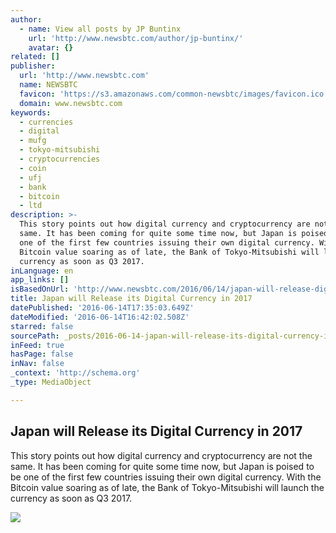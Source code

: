 ```yaml
---
author:
  - name: View all posts by JP Buntinx
    url: 'http://www.newsbtc.com/author/jp-buntinx/'
    avatar: {}
related: []
publisher:
  url: 'http://www.newsbtc.com'
  name: NEWSBTC
  favicon: 'https://s3.amazonaws.com/common-newsbtc/images/favicon.ico'
  domain: www.newsbtc.com
keywords:
  - currencies
  - digital
  - mufg
  - tokyo-mitsubishi
  - cryptocurrencies
  - coin
  - ufj
  - bank
  - bitcoin
  - ltd
description: >-
  This story points out how digital currency and cryptocurrency are not the
  same. It has been coming for quite some time now, but Japan is poised to be
  one of the first few countries issuing their own digital currency. With the
  Bitcoin value soaring as of late, the Bank of Tokyo-Mitsubishi will launch the
  currency as soon as Q3 2017.
inLanguage: en
app_links: []
isBasedOnUrl: 'http://www.newsbtc.com/2016/06/14/japan-will-release-digital-currency-2017/'
title: Japan will Release its Digital Currency in 2017
datePublished: '2016-06-14T17:35:03.649Z'
dateModified: '2016-06-14T16:42:02.508Z'
starred: false
sourcePath: _posts/2016-06-14-japan-will-release-its-digital-currency-in-2017.md
inFeed: true
hasPage: false
inNav: false
_context: 'http://schema.org'
_type: MediaObject

---
```

<article style=""><h1>Japan will Release its Digital Currency in 2017</h1><p>This story points out how digital currency and cryptocurrency are not the same. It has been coming for quite some time now, but Japan is poised to be one of the first few countries issuing their own digital currency. With the Bitcoin value soaring as of late, the Bank of Tokyo-Mitsubishi will launch the currency as soon as Q3 2017.</p><img src="http://s3.amazonaws.com/main-newsbtc-images/2016/06/14141010/shutterstock_259862264.jpg" /></article>